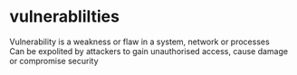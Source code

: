 
# vulnerablilties 
Vulnerability is a weakness or flaw in a system, network or processes   
Can be expolited by attackers to gain unauthorised access, cause damage or compromise security  
